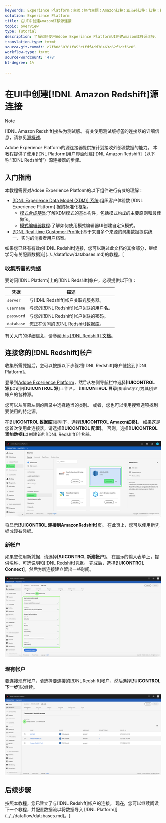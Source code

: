 ```yaml
---
keywords: Experience Platform；主页；热门主题；Amazon红移；亚马孙红移；红移；红移
solution: Experience Platform
title: 在UI中创建Amazon红移源连接
topic: overview
type: Tutorial
description: 了解如何使用Adobe Experience PlatformUI创建Amazon红移源连接。
translation-type: tm+mt
source-git-commit: c7fb0d50761fa53c1fdf4dd70a63c62f2dcf6c85
workflow-type: tm+mt
source-wordcount: '478'
ht-degree: 1%

---
```



# 在UI中创建[!DNL Amazon Redshift]源连接

>[!NOTE]
>
>[!DNL Amazon Redshift]接头为测试版。 有关使用测试版标签的连接器的详细信息，请参见[源概述](../../../../home.md#terms-and-conditions)。

Adobe Experience Platform的源连接器提供按计划接收外部源数据的能力。 本教程提供了使用[!DNL Platform]用户界面创建[!DNL Amazon Redshift]（以下称“[!DNL Redshift]”）源连接器的步骤。

## 入门指南

本教程需要对Adobe Experience Platform的以下组件进行有效的理解：

- [[!DNL Experience Data Model (XDM)] 系统](../../../../../xdm/home.md):组织客户体验数 [!DNL Experience Platform] 据的标准化框架。
   - [模式合成基础](../../../../../xdm/schema/composition.md):了解XDM模式的基本构件，包括模式构成的主要原则和最佳做法。
   - [模式编辑器教程](../../../../../xdm/tutorials/create-schema-ui.md):了解如何使用模式编辑器UI创建自定义模式。
- [[!DNL Real-time Customer Profile]](../../../../../profile/home.md):基于来自多个来源的聚集数据提供统一、实时的消费者用户档案。

如果您已经有有效的[!DNL Redshift]连接，您可以跳过此文档的其余部分，继续学习有关配置数据流](../../dataflow/databases.md)的教程。[

### 收集所需的凭据

要访问[!DNL Platform]上的[!DNL Redshift]帐户，必须提供以下值：

| **凭据** | **描述** |
| -------------- | --------------- |
| `server` | 与[!DNL Redshift]帐户关联的服务器。 |
| `username` | 与您的[!DNL Redshift]帐户关联的用户名。 |
| `password` | 与您的[!DNL Redshift]帐户关联的密码。 |
| `database` | 您正在访问的[!DNL Redshift]数据库。 |

有关入门的详细信息，请参阅[this [!DNL Redshift] 文档](https://docs.aws.amazon.com/redshift/latest/gsg/getting-started.html)。

## 连接您的[!DNL Redshift]帐户

收集所需凭据后，您可以按照以下步骤将[!DNL Redshift]帐户链接到[!DNL Platform]。

登录到[Adobe Experience Platform](https://platform.adobe.com)，然后从左侧导航栏中选择&#x200B;**[!UICONTROL 源]**&#x200B;以访问&#x200B;**[!UICONTROL 源]**&#x200B;工作区。 **[!UICONTROL 目录]**&#x200B;屏幕显示可为其创建帐户的各种源。

您可以从屏幕左侧的目录中选择适当的类别。 或者，您也可以使用搜索选项找到要使用的特定源。

在&#x200B;**[!UICONTROL 数据库]**&#x200B;类别下，选择&#x200B;**[!UICONTROL Amazon红移]**。 如果这是您首次使用此连接器，请选择&#x200B;**[!UICONTROL 配置]**。 否则，选择&#x200B;**[!UICONTROL 添加数据]**&#x200B;以创建新的[!DNL Redshift]连接器。

![](../../../../images/tutorials/create/redshift/catalog.png)

将显示&#x200B;**[!UICONTROL 连接到AmazonRedshift]**&#x200B;页。 在此页上，您可以使用新凭据或现有凭据。

### 新帐户

如果您使用新凭据，请选择&#x200B;**[!UICONTROL 新建帐户]**。 在显示的输入表单上，提供名称、可选说明和[!DNL Redshift]凭据。 完成后，选择&#x200B;**[!UICONTROL Connect]**，然后为新连接建立留出一些时间。

![](../../../../images/tutorials/create/redshift/new.png)

### 现有帐户

要连接现有帐户，请选择要连接的[!DNL Redshift]帐户，然后选择&#x200B;**[!UICONTROL 下一步]**&#x200B;以继续。

![](../../../../images/tutorials/create/redshift/existing.png)

## 后续步骤

按照本教程，您已建立了与[!DNL Redshift]帐户的连接。 现在，您可以继续阅读下一个教程，并配置数据流以将数据导入 [!DNL Platform]](../../dataflow/databases.md)。[